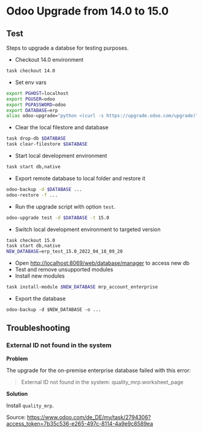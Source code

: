 # Odoo Upgrade from 14.0 to 15.0

## Test

Steps to upgrade a databse for testing purposes.

* Checkout 14.0 environment

```bash
task checkout 14.0
```

* Set env vars

```bash
export PGHOST=localhost
export PGUSER=odoo
export PGPASSWORD=odoo
export DATABASE=erp
alias odoo-upgrade="python <(curl -s https://upgrade.odoo.com/upgrade)"
```

* Clear the local filestore and database

```bash
task drop-db $DATABASE
task clear-filestore $DATABASE
```

* Start local development environment

```bash
task start db,native
```

* Export remote database to local folder and restore it

```bash
odoo-backup -d $DATABASE ...
odoo-restore -f ...
```

* Run the upgrade script with option `test`.

```bash
odoo-upgrade test -d $DATABASE -t 15.0
```

* Switch local development environment to targeted version

```bash
task checkout 15.0
task start db,native
NEW_DATABASE=erp_test_15.0_2022_04_18_09_20
```

* Open <http://localhost:8069/web/database/manager> to access new db
* Test and remove unsupported modules
* Install new modules

```bash
task install-module $NEW_DATABASE mrp_account_enterprise
```

* Export the database

```
odoo-backup -d $NEW_DATABASE -o ...
```

## Troubleshooting

### External ID not found in the system

**Problem**

The upgrade for the on-premise enterprise database failed with this error:

> External ID not found in the system: quality_mrp.worksheet_page

**Solution**

Install `quality_mrp`.

Source: <https://www.odoo.com/de_DE/my/task/2794306?access_token=7b35c536-e265-497c-8114-4a9e9c8589ea>